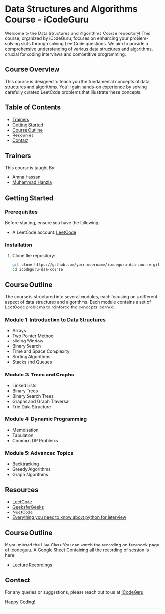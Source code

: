 # Data Structures and Algorithms Course - iCodeGuru

Welcome to the Data Structures and Algorithms Course repository! This course, organized by iCodeGuru, focuses on enhancing your problem-solving skills through solving LeetCode questions. We aim to provide a comprehensive understanding of various data structures and algorithms, crucial for coding interviews and competitive programming.

## Course Overview

This course is designed to teach you the fundamental concepts of data structures and algorithms. You'll gain hands-on experience by solving carefully curated LeetCode problems that illustrate these concepts.

## Table of Contents
- [Trainers](#trainers)
- [Getting Started](#getting-started)
- [Course Outline](#course-outline)
- [Resources](#resources)
- [Contact](#contact)
## Trainers
This course is taught By:
- [Amna Hassan](https://www.linkedin.com/in/amna-hassan-143b76202/)
- [Muhammad Hanzla](https://www.linkedin.com/in/muhammad-hanzla-787081279/)

## Getting Started

### Prerequisites

Before starting, ensure you have the following:

- A LeetCode account: [LeetCode](https://leetcode.com/)

### Installation

1. Clone the repository:
    ```bash
    git clone https://github.com/your-username/icodeguru-dsa-course.git
    cd icodeguru-dsa-course
    ```

## Course Outline

The course is structured into several modules, each focusing on a different aspect of data structures and algorithms. Each module contains a set of LeetCode problems to reinforce the concepts learned.

### Module 1: Introduction to Data Structures
- Arrays
- Two Pointer Method
- sliding Window
- Binary Search
- Time and Space Complexity
- Sorting Algorithms
- Stacks and Queues

### Module 2: Trees and Graphs
- Linked Lists
- Binary Trees
- Binary Search Trees
- Graphs and Graph Traversal
- Trie Data Structure

### Module 4: Dynamic Programming
- Memoization
- Tabulation
- Common DP Problems

### Module 5: Advanced Topics
- Backtracking
- Greedy Algorithms
- Graph Algorithms

## Resources

- [LeetCode](https://leetcode.com/)
- [GeeksforGeeks](https://www.geeksforgeeks.org/)
- [NeetCode](https://neetcode.io/)
- [Everything you need to know about python for interview](https://youtu.be/0K_eZGS5NsU?si=lMF7EaMqasd52aOO)

## Course Outline
If you missed the Live Class You can watch the recording on facebook page of Icodeguru. 
A Google Sheet Containing all the recording of session is here:

- [Lecture Recordings](https://docs.google.com/spreadsheets/d/1o175-CnYc3oxKlPSYbaeU62KfiMN5tjw1nVnj5fP164/edit?usp=drive_link)

## Contact

For any queries or suggestions, please reach out to us at [ICodeGuru](https://icode.guru/)

Happy Coding!

---
